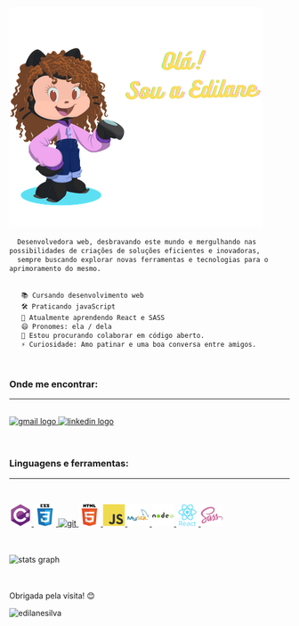 <img src="octocat-edilane.png" alt="Minha octocat">

```
  Desenvolvedora web, desbravando este mundo e mergulhando nas possibilidades de criações de soluções eficientes e inovadoras, 
  sempre buscando explorar novas ferramentas e tecnologias para o aprimoramento do mesmo.
  
   
   📚 Cursando desenvolvimento web
   🛠️ Praticando javaScript
   🌱 Atualmente aprendendo React e SASS
   😄 Pronomes: ela / dela
   👯 Estou procurando colaborar em código aberto. 
   ⚡ Curiosidade: Amo patinar e uma boa conversa entre amigos.

```
<br>
<h3> Onde me encontrar:</h3><hr>
</br>
 <div display="flex">
    <a href="edilanesantos75@gmail.com" target="_blank">
      <img src="https://img.shields.io/static/v1?message=Gmail&logo=gmail&label=&color=D14836&logoColor=white&labelColor=&style=for-the-badge"  alt="gmail logo"  />
    </a>
    <a href="https://www.linkedin.com/in/edilane-silva/" target="_blank">
      <img src="https://img.shields.io/static/v1?message=LinkedIn&logo=linkedin&label=&color=0077B5&logoColor=white&labelColor=&style=for-the-badge" alt="linkedin logo"  />
    </a>
  </div>
  </br></br>
<h3 align="left">Linguagens e ferramentas:</h3><hr></br>
<p align="esquerda">
  <a href="https://www.w3schools.com/cs/" target="_blank" rel="noreferrer"> 
    <img src="https://raw.githubusercontent.com/devicons/devicon/master/icons/csharp/csharp-original.svg" alt="csharp" width="40" /> 
  </a> 
  <a href="https://www.w3schools.com/css/" target="_blank" rel="noreferrer"> 
    <img src="https://raw.githubusercontent.com/devicons/devicon/master/icons/css3/css3-original-wordmark.svg" alt="css3" width="40"/> 
  </a>
  <a href="https://git-scm.com/" target="_blank" rel="noreferrer"> 
    <img src="https://www.vectorlogo.zone/logos/git-scm/git-scm-icon.svg" alt="git" width="40"/>
  </a>
  <a href="https://www.w3.org/html/" target="_blank" rel="noreferrer"> 
    <img src="https://raw.githubusercontent.com/devicons/devicon/master/icons/html5/html5-original-wordmark.svg" alt="html5" width="40" /> 
  </a> 
  <a href="https://developer.mozilla.org/en-US/docs/Web/JavaScript" target="_blank" rel="noreferrer"> 
    <img src="https://raw.githubusercontent.com/devicons/devicon/master/icons/javascript/javascript-original.svg" alt="javascript" width="40" /> 
  </a>
  <a href="https://www.mysql.com/" target="_blank" rel="noreferrer">
   <img src="https://raw.githubusercontent.com/devicons/devicon/master/icons/mysql/mysql-original-wordmark.svg" alt="mysql" width="40"/>
  </a> 
  <a href="https://nodejs.org" target="_blank" rel="noreferrer"> 
    <img src="https://raw.githubusercontent.com/devicons/devicon/master/icons/nodejs/nodejs-original-wordmark.svg" alt="nodejs" width="40"/> 
  </a> 
  <a href="https://reactjs.org/" target="_blank" rel="noreferrer"> 
    <img src="https://raw.githubusercontent.com/devicons/devicon/master/icons/react/react-original-wordmark.svg" alt="react" width="40" /> 
  </a> 
  <a href="https://sass-lang.com" target="_blank" rel="noreferrer"> 
    <img src="https://raw.githubusercontent.com/devicons/devicon/master/icons/sass/sass-original.svg" alt="sass" width="40"/> 
    </a>
</p></br></br>

<div align="left">
  <img src="https://github-readme-stats.vercel.app/api?username=edilane&hide_title=false&hide_rank=false&show_icons=true&include_all_commits=true&count_private=true&disable_animations=false&theme=dracula&locale=en&hide_border=false" alt="stats graph"  />
</div><br>

</br>
  <p>Obrigada pela visita! 😊</p>
  <p align="left"> <img src="https://komarev.com/ghpvc/?username=edilanesilva&label=Profile%20views&color=0e75b6&style=flat" alt="edilanesilva" /> 
  </p> 








 












 

  

